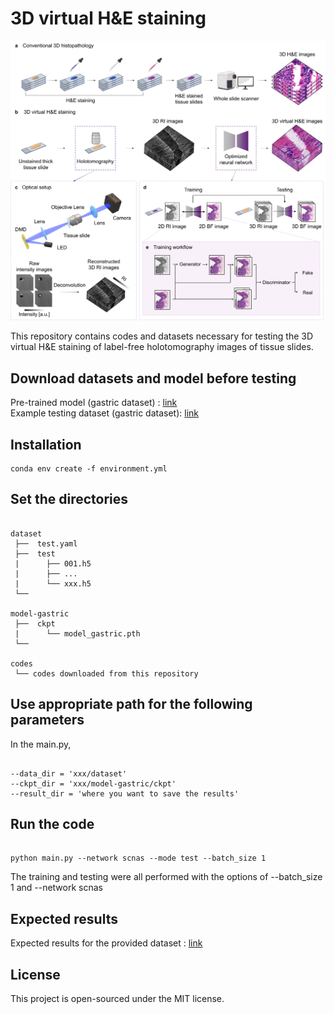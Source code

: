 # 3D virtual H&E staining
![Overview of virtual H&E staining](images/fig1.jpg)

This repository contains codes and datasets necessary for testing the 3D virtual H&E staining of label-free holotomography images of tissue slides.

## Download datasets and model before testing
Pre-trained model (gastric dataset) : [link](https://drive.google.com/drive/folders/11eFobsXNOKPqrD5Ystblxzzdy4DVaQUb?usp=drive_link) <br>
Example testing dataset (gastric dataset): [link](https://drive.google.com/drive/folders/1ayCdXJKB5mdLmWgu9QAGYHnHct4T1YBK?usp=drive_link)

## Installation
```shell
conda env create -f environment.yml
``` 

## Set the directories

```shell

dataset                
 ├──  test.yaml
 ├──  test     
 |      ├── 001.h5     
 |      ├── ...
 |      └── xxx.h5
 └──

model-gastric                
 ├──  ckpt     
 |      └── model_gastric.pth
 └──

codes
 └── codes downloaded from this repository

```

## Use appropriate path for the following parameters
In the main.py, 

``` shell

--data_dir = 'xxx/dataset'
--ckpt_dir = 'xxx/model-gastric/ckpt'
--result_dir = 'where you want to save the results'

```


## Run the code

```shell

python main.py --network scnas --mode test --batch_size 1

```
The training and testing were all performed with the options of --batch_size 1 and --network scnas

## Expected results
Expected results for the provided dataset : [link](https://drive.google.com/drive/folders/1B7I-rK08SQtLryqWlFhLTurYagtW-dTU?usp=drive_link)

## License
This project is open-sourced under the MIT license.


